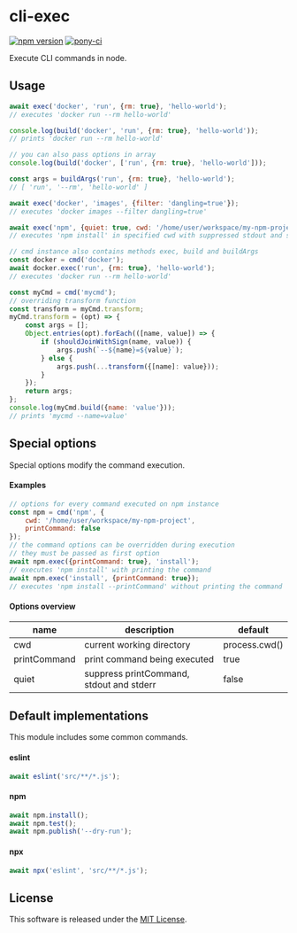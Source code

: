 # cli-exec

[![npm version](https://badge.fury.io/js/%40pony-ci%2Fcli-exec.svg)](https://badge.fury.io/js/%40pony-ci%2Fcli-exec)
[![pony-ci](https://circleci.com/gh/pony-ci/cli-exec.svg?style=shield)](https://circleci.com/gh/pony-ci/cli-exec)

Execute CLI commands in node.

## Usage
```javascript
await exec('docker', 'run', {rm: true}, 'hello-world');
// executes 'docker run --rm hello-world'

console.log(build('docker', 'run', {rm: true}, 'hello-world'));
// prints 'docker run --rm hello-world'

// you can also pass options in array
console.log(build('docker', ['run', {rm: true}, 'hello-world']));

const args = buildArgs('run', {rm: true}, 'hello-world');
// [ 'run', '--rm', 'hello-world' ]

await exec('docker', 'images', {filter: 'dangling=true'});
// executes 'docker images --filter dangling=true'

await exec('npm', {quiet: true, cwd: '/home/user/workspace/my-npm-project'}, 'install');
// executes 'npm install' in specified cwd with suppressed stdout and stderr

// cmd instance also contains methods exec, build and buildArgs
const docker = cmd('docker');
await docker.exec('run', {rm: true}, 'hello-world');
// executes 'docker run --rm hello-world'

const myCmd = cmd('mycmd');
// overriding transform function
const transform = myCmd.transform;
myCmd.transform = (opt) => {
    const args = [];
    Object.entries(opt).forEach(([name, value]) => {
        if (shouldJoinWithSign(name, value)) {
            args.push(`--${name}=${value}`);
        } else {
            args.push(...transform({[name]: value}));
        }
    });
    return args;
};
console.log(myCmd.build({name: 'value'}));
// prints 'mycmd --name=value'
```

## Special options
Special options modify the command execution.
#### Examples
```javascript
// options for every command executed on npm instance
const npm = cmd('npm', {
    cwd: '/home/user/workspace/my-npm-project',
    printCommand: false
});
// the command options can be overridden during execution
// they must be passed as first option
await npm.exec({printCommand: true}, 'install');
// executes 'npm install' with printing the command
await npm.exec('install', {printCommand: true});
// executes 'npm install --printCommand' without printing the command
```

#### Options overview
| name         | description                              | default       |
|--------------|------------------------------------------|---------------|
| cwd          | current working directory                | process.cwd() |
| printCommand | print command being executed             | true          |
| quiet        | suppress printCommand, stdout and stderr | false         |

## Default implementations
This module includes some common commands.

#### eslint
```javascript
await eslint('src/**/*.js');
```

#### npm
```javascript
await npm.install();
await npm.test();
await npm.publish('--dry-run');
```

#### npx
```javascript
await npx('eslint', 'src/**/*.js');
```

## License
This software is released under the [MIT License](https://github.com/pony-ci/cli-exec/blob/master/LICENSE).

